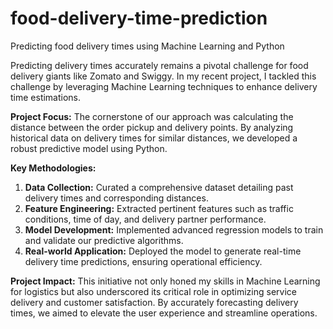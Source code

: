 # food-delivery-time-prediction
Predicting food delivery times using Machine Learning and Python

Predicting delivery times accurately remains a pivotal challenge for food delivery giants like Zomato and Swiggy. In my recent project, I tackled this challenge by leveraging Machine Learning techniques to enhance delivery time estimations.

**Project Focus:**
The cornerstone of our approach was calculating the distance between the order pickup and delivery points. By analyzing historical data on delivery times for similar distances, we developed a robust predictive model using Python.

**Key Methodologies:**
1. **Data Collection:** Curated a comprehensive dataset detailing past delivery times and corresponding distances.
2. **Feature Engineering:** Extracted pertinent features such as traffic conditions, time of day, and delivery partner performance.
3. **Model Development:** Implemented advanced regression models to train and validate our predictive algorithms.
4. **Real-world Application:** Deployed the model to generate real-time delivery time predictions, ensuring operational efficiency.

**Project Impact:**
This initiative not only honed my skills in Machine Learning for logistics but also underscored its critical role in optimizing service delivery and customer satisfaction. By accurately forecasting delivery times, we aimed to elevate the user experience and streamline operations.

